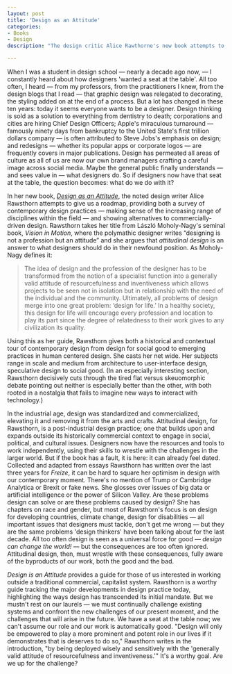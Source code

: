 ```yaml
---
layout: post
title: 'Design as an Attitude'
categories:
- Books
- Design
description: "The design critic Alice Rawthorne's new book attempts to create a roadmap for the future of design."

---
```


When I was a student in design school — nearly a decade ago now, — I constantly heard about how designers 'wanted a seat at the table'. All too often, I heard — from my professors, from the practitioners I knew, from the design blogs that I read — that graphic design was relegated to decorating, the styling added on at the end of a process. But a lot has changed in these ten years: today it seems everyone wants to be a designer. Design thinking is sold as a solution to everything from dentistry to death; corporations and cities are hiring Chief Design Officers; Apple's miraculous turnaround — famously ninety days from bankruptcy to the United State's first trillion dollars company — is often attributed to Steve Jobs's emphasis on design; and redesigns — whether its popular apps or corporate logos — are frequently covers in major publications. Design has permeated all areas of culture as all of us are now our own brand managers crafting a careful image across social media. Maybe the general public finally understands — and sees value in — what designers do. So if designers now have that seat at the table, the question becomes: what do we do with it?


In her new book, [*Design as an Attitude*](https://amzn.to/2MK72cN), the noted design writer Alice Rawsthorn attempts to give us a roadmap, providing both a survey of contemporary design practices — making sense of the increasing range of disciplines within the field — and showing alternatives to commercially-driven design. Rawsthorn takes her title from László Moholy-Nagy's seminal book, *Vision in Motion*, where the polymathic designer writes “designing is not a profession but an attitude” and she argues that *attitudinal design* is an answer to what designers should do in their newfound position. As Moholy-Nagy defines it:

> The idea of design and the profession of the designer has to be transformed from the notion of a specialist function into a generally valid attitude of resourcefulness and inventiveness which allows projects to be seen not in isolation but in relationship with the need of the individual and the community. Ultimately, all problems of design merge into one great problem: ‘design for life.’ In a healthy society, this design for life will encourage every profession and location to play its part since the degree of relatedness to their work gives to any civilization its quality.

Using this as her guide, Rawsthorn gives both a historical and contextual tour of contemporary design from design for social good to emerging practices in human centered design. She casts her net wide. Her subjects range in scale and medium from architecture to user-interface design, speculative design to social good. (In an especially interesting section, Rawsthorn decisively cuts through the tired flat versus skeuomorphic debate pointing out neither is especially better than the other, with both rooted in a nostalgia that fails to imagine new ways to interact with technology.)

In the industrial age, design was standardized and commercialized, elevating it and removing it from the arts and crafts. Attitudinal design, for Rawsthorn, is a post-industrial design practice; one that builds upon and expands outside its historically commercial context to engage in social, political, and cultural issues. Designers now have the resources and tools to work independently, using their skills to wrestle with the challenges in the larger world. But if the book has a fault, it is here: it can already feel dated. Collected and adapted from essays Rawsthorn has written over the last three years for *Freize*, it can be hard to square her optimism in design with our contemporary moment. There's no mention of Trump or Cambridge Analytica or Brexit or fake news. She glosses over issues of big data or artificial intelligence or the power of Silicon Valley. Are these problems design can solve or are these problems caused by design? She has chapters on race and gender, but most of Rawsthorn's focus is on design for developing countries, climate change, design for disabilities — all important issues that designers must tackle, don't get me wrong — but they are the same problems 'design thinkers' have been talking about for the last decade. All too often design is seen as a universal force for good — *design can change the world!* — but the consequences are too often ignored. Attitudinal design, then, must wrestle with these consequences, fully aware of the byproducts of our work, both the good and the bad.

*Design is an Attitude* provides a guide for those of us interested in working outside a traditional commercial, capitalist system. Rawsthorn is a worthy guide tracking the major developments in design practice today, highlighting the ways design has transcended its initial mandate. But we mustn't rest on our laurels — we must continually challenge existing systems and confront the new challenges of our present moment, and the challenges that will arise in the future. We have a seat at the table now; we can't assume our role and our work is automatically good. "Design will only be empowered to play a more prominent and potent role in our lives if it demonstrates that is deserves to do so," Rawsthorn writes in the introduction, "by being deployed wisely and sensitively with the 'generally valid attitude of resourcefulness and inventiveness.'" It's a worthy goal. Are we up for the challenge?
